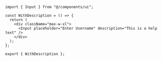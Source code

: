 ﻿```tsx
import { Input } from "@/components/ui";

const WithDescription = () => {
  return (
    <div className="max-w-xl">
      <Input placeholder="Enter Username" description="This is a help text" />
    </div>
  );
};

export { WithDescription };

```
